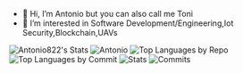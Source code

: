 - 👋 Hi, I’m Antonio but you can also call me Toni
- 👀 I’m interested in Software Development/Engineering,Iot Security,Blockchain,UAVs

![Antonio822's Stats](https://github-readme-stats.vercel.app/api?username=Antonio822&theme=gruvbox&show_icons=true&hide_border=true&count_private=false)
![Antonio](http://github-profile-summary-cards.vercel.app/api/cards/profile-details?username=Antonio822&theme=darcula)
![Top Languages by Repo](http://github-profile-summary-cards.vercel.app/api/cards/repos-per-language?username=Antonio822&theme=darcula)
![Top Languages by Commit](http://github-profile-summary-cards.vercel.app/api/cards/most-commit-language?username=Antonio822&theme=darcula)
![Stats](http://github-profile-summary-cards.vercel.app/api/cards/stats?username=Antonio822&theme=darcula)
![Commits](http://github-profile-summary-cards.vercel.app/api/cards/productive-time?username=Antonio822&theme=darcula&utcOffset=2)
